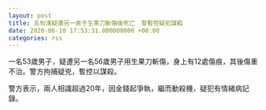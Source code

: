```yaml
---
layout: post
title: 五旬漢疑遭另一男子生果刀斬傷後死亡　警暫控疑犯謀殺
date: 2020-06-10 17:53:31.000000000 +08:00
categories: rss
---
```


一名53歲男子，疑遭另一名56歲男子用生果刀斬傷，身上有12處傷痕，其後傷重不治。警方拘捕疑兇，暫控以謀殺。

警方表示，兩人相識超過20年，因金錢起爭執，繼而動殺機，疑犯有情緒病記錄。
